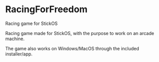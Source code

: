 # RacingForFreedom
Racing game for StickOS

Racing game made for StickOS, with the purpose to work on an arcade machine.

The game also works on Windows/MacOS through the included installer/app.
